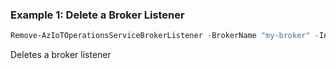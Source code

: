 ### Example 1: Delete a Broker Listener
```powershell
Remove-AzIoTOperationsServiceBrokerListener -BrokerName "my-broker" -InstanceName "my-instance" -ListenerName "my-listener" -ResourceGroupName "my-rg"
```
Deletes a broker listener
